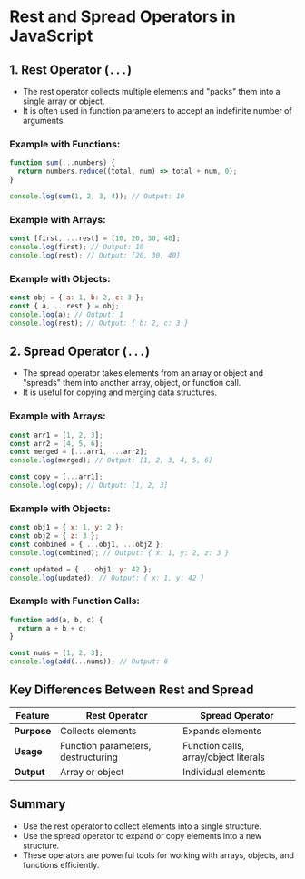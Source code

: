 # Rest and Spread Operators in JavaScript

## **1. Rest Operator (`...`)**

- The rest operator collects multiple elements and "packs" them into a single array or object.
- It is often used in function parameters to accept an indefinite number of arguments.

### Example with Functions:

```javascript
function sum(...numbers) {
  return numbers.reduce((total, num) => total + num, 0);
}

console.log(sum(1, 2, 3, 4)); // Output: 10
```

### Example with Arrays:

```javascript
const [first, ...rest] = [10, 20, 30, 40];
console.log(first); // Output: 10
console.log(rest); // Output: [20, 30, 40]
```

### Example with Objects:

```javascript
const obj = { a: 1, b: 2, c: 3 };
const { a, ...rest } = obj;
console.log(a); // Output: 1
console.log(rest); // Output: { b: 2, c: 3 }
```

## **2. Spread Operator (`...`)**

- The spread operator takes elements from an array or object and "spreads" them into another array, object, or function call.
- It is useful for copying and merging data structures.

### Example with Arrays:

```javascript
const arr1 = [1, 2, 3];
const arr2 = [4, 5, 6];
const merged = [...arr1, ...arr2];
console.log(merged); // Output: [1, 2, 3, 4, 5, 6]

const copy = [...arr1];
console.log(copy); // Output: [1, 2, 3]
```

### Example with Objects:

```javascript
const obj1 = { x: 1, y: 2 };
const obj2 = { z: 3 };
const combined = { ...obj1, ...obj2 };
console.log(combined); // Output: { x: 1, y: 2, z: 3 }

const updated = { ...obj1, y: 42 };
console.log(updated); // Output: { x: 1, y: 42 }
```

### Example with Function Calls:

```javascript
function add(a, b, c) {
  return a + b + c;
}

const nums = [1, 2, 3];
console.log(add(...nums)); // Output: 6
```

## **Key Differences Between Rest and Spread**

| Feature     | Rest Operator                      | Spread Operator                       |
| ----------- | ---------------------------------- | ------------------------------------- |
| **Purpose** | Collects elements                  | Expands elements                      |
| **Usage**   | Function parameters, destructuring | Function calls, array/object literals |
| **Output**  | Array or object                    | Individual elements                   |

## **Summary**

- Use the rest operator to collect elements into a single structure.
- Use the spread operator to expand or copy elements into a new structure.
- These operators are powerful tools for working with arrays, objects, and functions efficiently.

